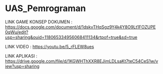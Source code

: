 # UAS_Pemrograman
LINK GAME KONSEP DOKUMEN  : https://docs.google.com/document/d/1dskvTHqSgz9Y4k4Y8O9Lt1FOZUPE0qWu/edit?usp=sharing&ouid=118065334956068411134&rtpof=true&sd=true

LINK VIDEO                : https://youtu.be/5_rFLEW8ues

LINK APLIKASI             : https://drive.google.com/file/d/1KGWHThXXR8EJimLDLsaKt7teC54CeS1w/view?usp=sharing
